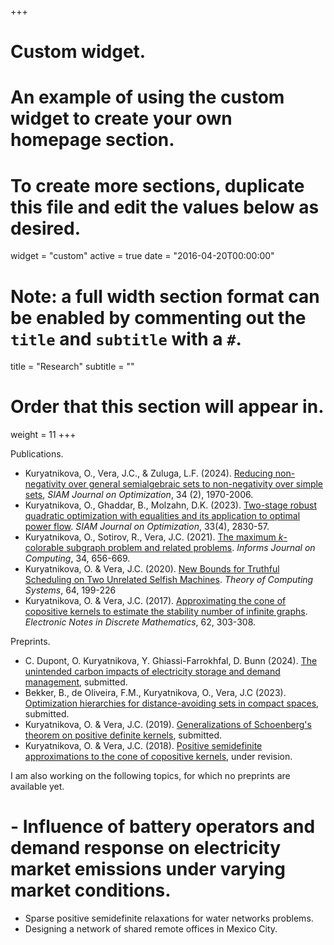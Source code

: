 +++
# Custom widget.
# An example of using the custom widget to create your own homepage section.
# To create more sections, duplicate this file and edit the values below as desired.
widget = "custom"
active = true
date = "2016-04-20T00:00:00"

# Note: a full width section format can be enabled by commenting out the `title` and `subtitle` with a `#`.
title = "Research"
subtitle = ""

# Order that this section will appear in.
weight = 11
+++

Publications.

- Kuryatnikova, O., Vera, J.C., & Zuluga, L.F. (2024). [Reducing non-negativity over general semialgebraic sets to non-negativity over simple sets](https://arxiv.org/pdf/1909.06689.pdf), _SIAM Journal on Optimization_, 34 (2), 1970-2006.
- Kuryatnikova, O., Ghaddar, B., Molzahn, D.K. (2023). [Two-stage robust quadratic optimization with equalities and its application to optimal power flow](https://epubs.siam.org/doi/abs/10.1137/22M1469651?journalCode=sjope8). _SIAM Journal on Optimization_, 33(4), 2830-57.
- Kuryatnikova, O., Sotirov, R., Vera, J.C. (2021). [The maximum _k_-colorable subgraph problem and related problems](https://pubsonline.informs.org/doi/abs/10.1287/ijoc.2021.1086). _Informs Journal on Computing_, 34, 656-669.
- Kuryatnikova, O. & Vera, J.C. (2020). [New Bounds for Truthful Scheduling on Two Unrelated Selfish Machines](https://link.springer.com/article/10.1007/s00224-019-09927-x). _Theory of Computing Systems_, 64, 199-226
- Kuryatnikova, O. & Vera, J.C. (2017). [Approximating the cone of copositive kernels to estimate the stability number of infinite graphs](https://www.sciencedirect.com/science/article/abs/pii/S1571065317302913). _Electronic Notes in Discrete Mathematics_, 62, 303-308.

Preprints.

- C. Dupont, O. Kuryatnikova, Y. Ghiassi-Farrokhfal, D. Bunn (2024). [The unintended carbon impacts of electricity storage and demand management](https://papers.ssrn.com/sol3/papers.cfm?abstract_id=4947676), submitted.
- Bekker, B., de Oliveira, F.M., Kuryatnikova, O., Vera, J.C (2023). [Optimization hierarchies for distance-avoiding sets in compact spaces](https://arxiv.org/pdf/2304.05429.pdf), submitted.
- Kuryatnikova, O. & Vera, J.C. (2019). [Generalizations of Schoenberg's theorem on positive definite kernels](https://arxiv.org/pdf/1904.02538.pdf), submitted.
- Kuryatnikova, O. & Vera, J.C. (2018). [Positive semidefinite approximations to the cone of copositive kernels](https://arxiv.org/pdf/1812.00274.pdf), under revision.

I am also working on the following topics, for which no preprints are available yet.

# - Influence of battery operators and demand response on electricity market emissions under varying market conditions.
- Sparse positive semidefinite relaxations for water networks problems.
- Designing a network of shared remote offices in Mexico City.
